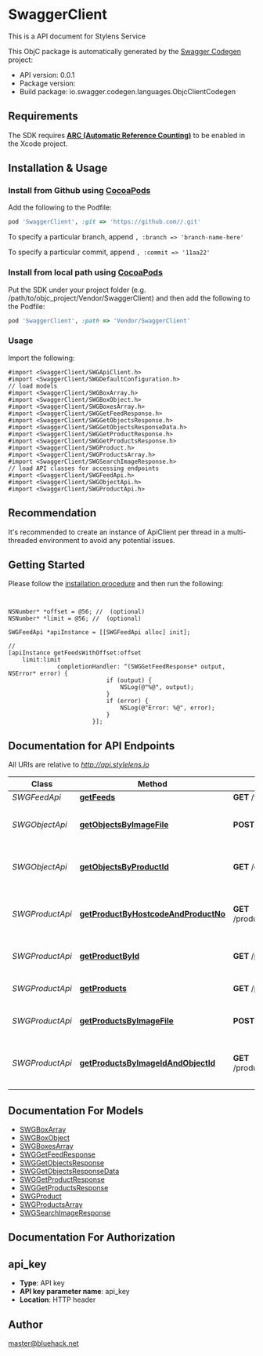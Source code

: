 # SwaggerClient

This is a API document for Stylens Service

This ObjC package is automatically generated by the [Swagger Codegen](https://github.com/swagger-api/swagger-codegen) project:

- API version: 0.0.1
- Package version: 
- Build package: io.swagger.codegen.languages.ObjcClientCodegen

## Requirements

The SDK requires [**ARC (Automatic Reference Counting)**](http://stackoverflow.com/questions/7778356/how-to-enable-disable-automatic-reference-counting) to be enabled in the Xcode project.

## Installation & Usage
### Install from Github using [CocoaPods](https://cocoapods.org/)

Add the following to the Podfile:

```ruby
pod 'SwaggerClient', :git => 'https://github.com//.git'
```

To specify a particular branch, append `, :branch => 'branch-name-here'`

To specify a particular commit, append `, :commit => '11aa22'`

### Install from local path using [CocoaPods](https://cocoapods.org/)

Put the SDK under your project folder (e.g. /path/to/objc_project/Vendor/SwaggerClient) and then add the following to the Podfile:

```ruby
pod 'SwaggerClient', :path => 'Vendor/SwaggerClient'
```

### Usage

Import the following:

```objc
#import <SwaggerClient/SWGApiClient.h>
#import <SwaggerClient/SWGDefaultConfiguration.h>
// load models
#import <SwaggerClient/SWGBoxArray.h>
#import <SwaggerClient/SWGBoxObject.h>
#import <SwaggerClient/SWGBoxesArray.h>
#import <SwaggerClient/SWGGetFeedResponse.h>
#import <SwaggerClient/SWGGetObjectsResponse.h>
#import <SwaggerClient/SWGGetObjectsResponseData.h>
#import <SwaggerClient/SWGGetProductResponse.h>
#import <SwaggerClient/SWGGetProductsResponse.h>
#import <SwaggerClient/SWGProduct.h>
#import <SwaggerClient/SWGProductsArray.h>
#import <SwaggerClient/SWGSearchImageResponse.h>
// load API classes for accessing endpoints
#import <SwaggerClient/SWGFeedApi.h>
#import <SwaggerClient/SWGObjectApi.h>
#import <SwaggerClient/SWGProductApi.h>

```

## Recommendation

It's recommended to create an instance of ApiClient per thread in a multi-threaded environment to avoid any potential issues.

## Getting Started

Please follow the [installation procedure](#installation--usage) and then run the following:

```objc


NSNumber* *offset = @56; //  (optional)
NSNumber* *limit = @56; //  (optional)

SWGFeedApi *apiInstance = [[SWGFeedApi alloc] init];

// 
[apiInstance getFeedsWithOffset:offset
    limit:limit
              completionHandler: ^(SWGGetFeedResponse* output, NSError* error) {
                            if (output) {
                                NSLog(@"%@", output);
                            }
                            if (error) {
                                NSLog(@"Error: %@", error);
                            }
                        }];

```

## Documentation for API Endpoints

All URIs are relative to *http://api.stylelens.io*

Class | Method | HTTP request | Description
------------ | ------------- | ------------- | -------------
*SWGFeedApi* | [**getFeeds**](docs/SWGFeedApi.md#getfeeds) | **GET** /feeds | 
*SWGObjectApi* | [**getObjectsByImageFile**](docs/SWGObjectApi.md#getobjectsbyimagefile) | **POST** /objects | Query to search objects and products
*SWGObjectApi* | [**getObjectsByProductId**](docs/SWGObjectApi.md#getobjectsbyproductid) | **GET** /objects/products/{productId} | Query to search multiple objects
*SWGProductApi* | [**getProductByHostcodeAndProductNo**](docs/SWGProductApi.md#getproductbyhostcodeandproductno) | **GET** /products/hosts/{hostCode}/products/{productNo} | Get Product by hostCode and productNo
*SWGProductApi* | [**getProductById**](docs/SWGProductApi.md#getproductbyid) | **GET** /products/{productId} | Find Product by ID
*SWGProductApi* | [**getProducts**](docs/SWGProductApi.md#getproducts) | **GET** /products | Get Products by productId
*SWGProductApi* | [**getProductsByImageFile**](docs/SWGProductApi.md#getproductsbyimagefile) | **POST** /products/images | Query to search products
*SWGProductApi* | [**getProductsByImageIdAndObjectId**](docs/SWGProductApi.md#getproductsbyimageidandobjectid) | **GET** /products/images/{imageId}/objects/{objectId} | Get Products by imageId and objectId


## Documentation For Models

 - [SWGBoxArray](docs/SWGBoxArray.md)
 - [SWGBoxObject](docs/SWGBoxObject.md)
 - [SWGBoxesArray](docs/SWGBoxesArray.md)
 - [SWGGetFeedResponse](docs/SWGGetFeedResponse.md)
 - [SWGGetObjectsResponse](docs/SWGGetObjectsResponse.md)
 - [SWGGetObjectsResponseData](docs/SWGGetObjectsResponseData.md)
 - [SWGGetProductResponse](docs/SWGGetProductResponse.md)
 - [SWGGetProductsResponse](docs/SWGGetProductsResponse.md)
 - [SWGProduct](docs/SWGProduct.md)
 - [SWGProductsArray](docs/SWGProductsArray.md)
 - [SWGSearchImageResponse](docs/SWGSearchImageResponse.md)


## Documentation For Authorization


## api_key

- **Type**: API key
- **API key parameter name**: api_key
- **Location**: HTTP header


## Author

master@bluehack.net


